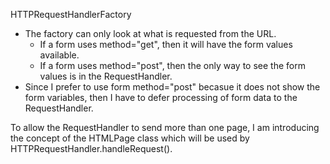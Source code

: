 HTTPRequestHandlerFactory
* The factory can only look at what is requested from the URL. 
  * If a form uses method="get", then it will have the form values available.
  * If a form uses method="post", then the only way to see the form values is in the 
    RequestHandler.
* Since I prefer to use form method="post" becasue it does not show the form variables, then
  I have to defer processing of form data to the RequestHandler.
  
To allow the RequestHandler to send more than one page, I am introducing the concept of the
HTMLPage class which will be used by HTTPRequestHandler.handleRequest().

